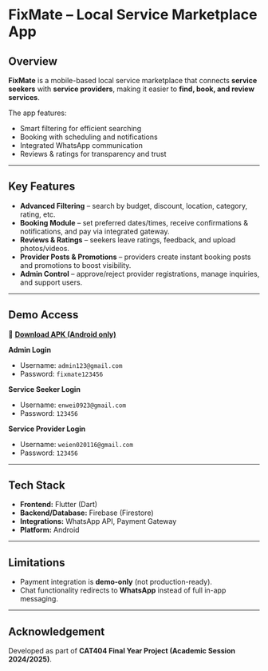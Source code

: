 # FixMate – Local Service Marketplace App

## Overview

**FixMate** is a mobile-based local service marketplace that connects **service seekers** with **service providers**, making it easier to **find, book, and review services**.

The app features:

* Smart filtering for efficient searching
* Booking with scheduling and notifications
* Integrated WhatsApp communication
* Reviews & ratings for transparency and trust

---

## Key Features

* **Advanced Filtering** – search by budget, discount, location, category, rating, etc.
* **Booking Module** – set preferred dates/times, receive confirmations & notifications, and pay via integrated gateway.
* **Reviews & Ratings** – seekers leave ratings, feedback, and upload photos/videos.
* **Provider Posts & Promotions** – providers create instant booking posts and promotions to boost visibility.
* **Admin Control** – approve/reject provider registrations, manage inquiries, and support users.

---

## Demo Access

🔗 **[Download APK (Android only)](https://drive.google.com/file/d/1rrxrvEWfDd8aaEsePDtoZoosWBqXnrDH/view?usp=sharing)**

**Admin Login**

* Username: `admin123@gmail.com`
* Password: `fixmate123456`

**Service Seeker Login**

* Username: `enwei0923@gmail.com`
* Password: `123456`

**Service Provider Login**

* Username: `weien020116@gmail.com`
* Password: `123456`

---

## Tech Stack

* **Frontend:** Flutter (Dart)
* **Backend/Database:** Firebase (Firestore)
* **Integrations:** WhatsApp API, Payment Gateway
* **Platform:** Android

---

## Limitations

* Payment integration is **demo-only** (not production-ready).
* Chat functionality redirects to **WhatsApp** instead of full in-app messaging.

---

## Acknowledgement

Developed as part of **CAT404 Final Year Project (Academic Session 2024/2025)**.

